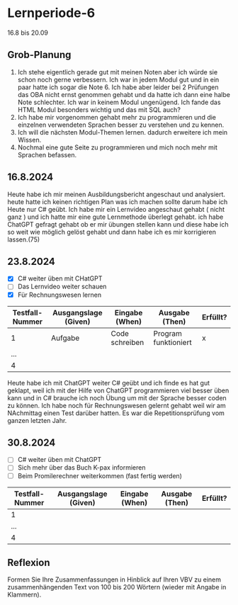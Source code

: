 # Lernperiode-6

16.8 bis 20.09

## Grob-Planung

1. Ich stehe eigentlich gerade gut mit meinen Noten aber ich würde sie schon noch gerne verbessern. Ich war in jedem Modul gut und in ein paar hatte ich sogar die Note 6. Ich habe aber leider bei 2 Prüfungen das OBA nicht ernst genommen gehabt und da hatte ich dann eine halbe Note schlechter. Ich war in keinem Modul ungenügend. Ich fande das HTML Modul besonders wichtig und das mit SQL auch?
2. Ich habe mir vorgenommen gehabt mehr zu programmieren und die einzelnen verwendeten Sprachen besser zu verstehen und zu kennen.
3. Ich will die nächsten Modul-Themen lernen. dadurch erweitere ich mein Wissen.
4. Nochmal eine gute Seite zu programmieren und mich noch mehr mit Sprachen befassen.

## 16.8.2024

Heute habe ich mir meinen Ausbildungsbericht angeschaut und analysiert. heute hatte ich keinen richtigen Plan was ich machen sollte darum habe ich Heute nur C# geübt. Ich habe mir ein Lernvideo angeschaut gehabt ( nicht ganz ) und ich hatte mir eine gute Lernmethode überlegt gehabt. ich habe ChatGPT gefragt gehabt ob er mir übungen stellen kann und diese habe ich so weit wie möglich gelöst gehabt und dann habe ich es mir korrigieren lassen.(75)

## 23.8.2024

- [x] C# weiter üben mit CHatGPT
- [ ] Das Lernvideo weiter schauen
- [x] Für Rechnungswesen lernen

| Testfall-Nummer | Ausgangslage (Given) | Eingabe (When) | Ausgabe (Then) | Erfüllt? |
| --------------- | -------------------- | -------------- | -------------- | -------- |
| 1               |  Aufgabe             | Code schreiben |   Program funktioniert |   x       |
| ...             |                      |                |                |          |
| 4               |                      |                |                |          |

Heute habe ich mit ChatGPT weiter C# geübt und ich finde es hat gut geklapt, weil ich mit der Hilfe von ChatGPT programmieren viel besser üben kann und in C# brauche ich noch Übung um mit der Sprache besser coden zu können. Ich habe noch für Rechnungswesen gelernt gehabt weil wir am NAchmittag einen Test darüber hatten. Es war die Repetitionsprüfung vom ganzen letzten Jahr.


## 30.8.2024

- [ ] C# weiter üben mit ChatGPT
- [ ] Sich mehr über das Buch K-pax informieren
- [ ] Beim Promilerechner weiterkommen (fast fertig werden)

| Testfall-Nummer | Ausgangslage (Given) | Eingabe (When) | Ausgabe (Then) | Erfüllt? |
| --------------- | -------------------- | -------------- | -------------- | -------- |
| 1               |                      |                |                |          |
| ...             |                      |                |                |          |
| 4               |                      |                |                |          |


## Reflexion

Formen Sie Ihre Zusammenfassungen in Hinblick auf Ihren VBV zu einem zusammenhängenden Text von 100 bis 200 Wörtern (wieder mit Angabe in Klammern).
